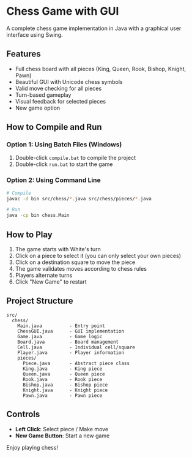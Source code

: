 # Chess Game with GUI

A complete chess game implementation in Java with a graphical user interface using Swing.

## Features

- Full chess board with all pieces (King, Queen, Rook, Bishop, Knight, Pawn)
- Beautiful GUI with Unicode chess symbols
- Valid move checking for all pieces
- Turn-based gameplay
- Visual feedback for selected pieces
- New game option

## How to Compile and Run

### Option 1: Using Batch Files (Windows)
1. Double-click `compile.bat` to compile the project
2. Double-click `run.bat` to start the game

### Option 2: Using Command Line
```bash
# Compile
javac -d bin src/chess/*.java src/chess/pieces/*.java

# Run
java -cp bin chess.Main
```

## How to Play

1. The game starts with White's turn
2. Click on a piece to select it (you can only select your own pieces)
3. Click on a destination square to move the piece
4. The game validates moves according to chess rules
5. Players alternate turns
6. Click "New Game" to restart

## Project Structure

```
src/
  chess/
    Main.java          - Entry point
    ChessGUI.java      - GUI implementation
    Game.java          - Game logic
    Board.java         - Board management
    Cell.java          - Individual cell/square
    Player.java        - Player information
    pieces/
      Piece.java       - Abstract piece class
      King.java        - King piece
      Queen.java       - Queen piece
      Rook.java        - Rook piece
      Bishop.java      - Bishop piece
      Knight.java      - Knight piece
      Pawn.java        - Pawn piece
```

## Controls

- **Left Click**: Select piece / Make move
- **New Game Button**: Start a new game

Enjoy playing chess!
